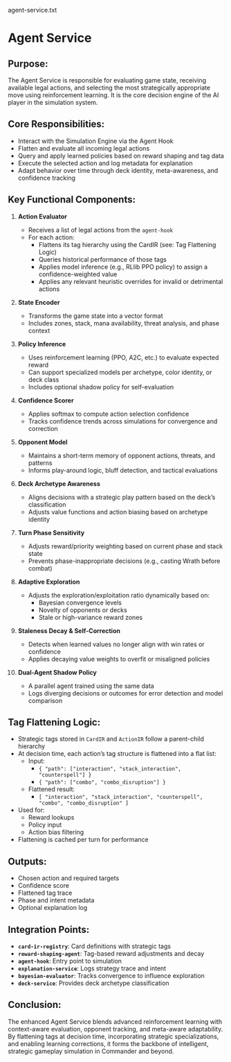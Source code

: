 agent-service.txt

Agent Service
=============

Purpose:
--------
The Agent Service is responsible for evaluating game state, receiving available legal actions, and selecting the most strategically appropriate move using reinforcement learning. It is the core decision engine of the AI player in the simulation system.

Core Responsibilities:
----------------------
- Interact with the Simulation Engine via the Agent Hook
- Flatten and evaluate all incoming legal actions
- Query and apply learned policies based on reward shaping and tag data
- Execute the selected action and log metadata for explanation
- Adapt behavior over time through deck identity, meta-awareness, and confidence tracking

Key Functional Components:
--------------------------
1. **Action Evaluator**
   - Receives a list of legal actions from the `agent-hook`
   - For each action:
     - Flattens its tag hierarchy using the CardIR (see: Tag Flattening Logic)
     - Queries historical performance of those tags
     - Applies model inference (e.g., RLlib PPO policy) to assign a confidence-weighted value
     - Applies any relevant heuristic overrides for invalid or detrimental actions

2. **State Encoder**
   - Transforms the game state into a vector format
   - Includes zones, stack, mana availability, threat analysis, and phase context

3. **Policy Inference**
   - Uses reinforcement learning (PPO, A2C, etc.) to evaluate expected reward
   - Can support specialized models per archetype, color identity, or deck class
   - Includes optional shadow policy for self-evaluation

4. **Confidence Scorer**
   - Applies softmax to compute action selection confidence
   - Tracks confidence trends across simulations for convergence and correction

5. **Opponent Model**
   - Maintains a short-term memory of opponent actions, threats, and patterns
   - Informs play-around logic, bluff detection, and tactical evaluations

6. **Deck Archetype Awareness**
   - Aligns decisions with a strategic play pattern based on the deck’s classification
   - Adjusts value functions and action biasing based on archetype identity

7. **Turn Phase Sensitivity**
   - Adjusts reward/priority weighting based on current phase and stack state
   - Prevents phase-inappropriate decisions (e.g., casting Wrath before combat)

8. **Adaptive Exploration**
   - Adjusts the exploration/exploitation ratio dynamically based on:
     - Bayesian convergence levels
     - Novelty of opponents or decks
     - Stale or high-variance reward zones

9. **Staleness Decay & Self-Correction**
   - Detects when learned values no longer align with win rates or confidence
   - Applies decaying value weights to overfit or misaligned policies

10. **Dual-Agent Shadow Policy**
    - A parallel agent trained using the same data
    - Logs diverging decisions or outcomes for error detection and model comparison

Tag Flattening Logic:
---------------------
- Strategic tags stored in `CardIR` and `ActionIR` follow a parent-child hierarchy
- At decision time, each action’s tag structure is flattened into a flat list:
    - Input:
      - `{ "path": ["interaction", "stack_interaction", "counterspell"] }`
      - `{ "path": ["combo", "combo_disruption"] }`
    - Flattened result:
      - `[ "interaction", "stack_interaction", "counterspell", "combo", "combo_disruption" ]`
- Used for:
    - Reward lookups
    - Policy input
    - Action bias filtering
- Flattening is cached per turn for performance

Outputs:
--------
- Chosen action and required targets
- Confidence score
- Flattened tag trace
- Phase and intent metadata
- Optional explanation log

Integration Points:
-------------------
- **`card-ir-registry`**: Card definitions with strategic tags
- **`reward-shaping-agent`**: Tag-based reward adjustments and decay
- **`agent-hook`**: Entry point to simulation
- **`explanation-service`**: Logs strategy trace and intent
- **`bayesian-evaluator`**: Tracks convergence to influence exploration
- **`deck-service`**: Provides deck archetype classification

Conclusion:
-----------
The enhanced Agent Service blends advanced reinforcement learning with context-aware evaluation, opponent tracking, and meta-aware adaptability. By flattening tags at decision time, incorporating strategic specializations, and enabling learning corrections, it forms the backbone of intelligent, strategic gameplay simulation in Commander and beyond.
